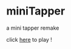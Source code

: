 miniTapper
==========

a mini tapper remake

click [here](http://mixelstudio.github.io/miniTapper/) to play !
